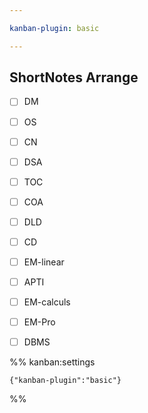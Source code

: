 ```yaml
---

kanban-plugin: basic

---
```


## ShortNotes Arrange

- [ ] DM
- [ ] OS
- [ ] CN
- [ ] DSA
- [ ] TOC
- [ ] COA
- [ ] DLD
- [ ] CD
- [ ] EM-linear
- [ ] APTI
- [ ] EM-calculs
- [ ] EM-Pro
- [ ] DBMS




%% kanban:settings
```
{"kanban-plugin":"basic"}
```
%%